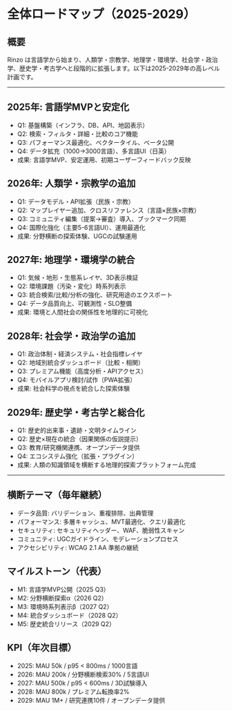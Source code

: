 # 全体ロードマップ（2025-2029）

## 概要
Rinzo は言語学から始まり、人類学・宗教学、地理学・環境学、社会学・政治学、歴史学・考古学へと段階的に拡張します。以下は2025-2029年の高レベル計画です。

---

## 2025年: 言語学MVPと安定化
- Q1: 基盤構築（インフラ、DB、API、地図表示）
- Q2: 検索・フィルタ・詳細・比較のコア機能
- Q3: パフォーマンス最適化、ベクタータイル、ベータ公開
- Q4: データ拡充（1000→3000言語）、多言語UI（日英）
- 成果: 言語学MVP、安定運用、初期ユーザーフィードバック反映

## 2026年: 人類学・宗教学の追加
- Q1: データモデル・API拡張（民族・宗教）
- Q2: マップレイヤー追加、クロスリファレンス（言語×民族×宗教）
- Q3: コミュニティ編集（提案→審査）導入、ブックマーク同期
- Q4: 国際化強化（主要5-6言語UI）、運用最適化
- 成果: 分野横断の探索体験、UGCの試験運用

## 2027年: 地理学・環境学の統合
- Q1: 気候・地形・生態系レイヤ、3D表示検証
- Q2: 環境課題（汚染・変化）時系列表示
- Q3: 統合検索/比較/分析の強化、研究用途のエクスポート
- Q4: データ品質向上、可観測性・SLO整備
- 成果: 環境と人間社会の関係性を地理的に可視化

## 2028年: 社会学・政治学の追加
- Q1: 政治体制・経済システム・社会指標レイヤ
- Q2: 地域別統合ダッシュボード（比較・相関）
- Q3: プレミアム機能（高度分析・APIアクセス）
- Q4: モバイルアプリ検討/試作（PWA拡張）
- 成果: 社会科学の視点を統合した探索体験

## 2029年: 歴史学・考古学と総合化
- Q1: 歴史的出来事・遺跡・文明タイムライン
- Q2: 歴史×現在の統合（因果関係の仮説提示）
- Q3: 教育/研究機関連携、オープンデータ提供
- Q4: エコシステム強化（拡張・プラグイン）
- 成果: 人類の知識領域を横断する地理的探索プラットフォーム完成

---

## 横断テーマ（毎年継続）
- データ品質: バリデーション、重複排除、出典管理
- パフォーマンス: 多層キャッシュ、MVT最適化、クエリ最適化
- セキュリティ: セキュリティヘッダー、WAF、脆弱性スキャン
- コミュニティ: UGCガイドライン、モデレーションプロセス
- アクセシビリティ: WCAG 2.1 AA 準拠の継続

## マイルストーン（代表）
- M1: 言語学MVP公開（2025 Q3）
- M2: 分野横断探索α（2026 Q2）
- M3: 環境時系列表示β（2027 Q2）
- M4: 統合ダッシュボード（2028 Q2）
- M5: 歴史統合リリース（2029 Q2）

## KPI（年次目標）
- 2025: MAU 50k / p95 < 800ms / 1000言語
- 2026: MAU 200k / 分野横断検索30% / 5言語UI
- 2027: MAU 500k / p95 < 600ms / 3D試験導入
- 2028: MAU 800k / プレミアム転換率2%
- 2029: MAU 1M+ / 研究連携10件 / オープンデータ提供
